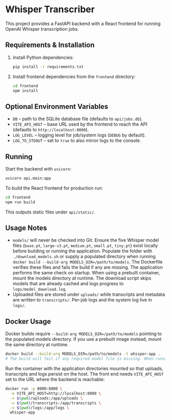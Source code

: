 # Whisper Transcriber

This project provides a FastAPI backend with a React frontend for running OpenAI Whisper transcription jobs.

## Requirements & Installation

1. Install Python dependencies:
   ```bash
   pip install -r requirements.txt
   ```
2. Install frontend dependencies from the `frontend` directory:
   ```bash
   cd frontend
   npm install
   ```

## Optional Environment Variables

- `DB` – path to the SQLite database file (defaults to `api/jobs.db`).
- `VITE_API_HOST` – base URL used by the frontend to reach the API (defaults to `http://localhost:8000`).
- `LOG_LEVEL` – logging level for job/system logs (`DEBUG` by default).
- `LOG_TO_STDOUT` – set to `true` to also mirror logs to the console.

## Running

Start the backend with `uvicorn`:

```bash
uvicorn api.main:app
```

To build the React frontend for production run:

```bash
cd frontend
npm run build
```

This outputs static files under `api/static/`.

## Usage Notes

- `models/` will never be checked into Git. Ensure the five Whisper model files (`base.pt`, `large-v3.pt`, `medium.pt`, `small.pt`, `tiny.pt`) exist locally before building or running the application. Populate the folder with `./download_models.sh` or supply a populated directory when running `docker build --build-arg MODELS_DIR=/path/to/models`. The Dockerfile verifies these files and fails the build if any are missing. The application performs the same check on startup. When using a prebuilt container, mount the models directory at runtime. The download script skips models that are already cached and logs progress to `logs/model_download.log`.
- Uploaded files are stored under `uploads/` while transcripts and metadata are
  written to `transcripts/`. Per-job logs and the system log live in `logs/`.

## Docker Usage

Docker builds require `--build-arg MODELS_DIR=/path/to/models` pointing to the populated models directory. If you use a prebuilt image instead, mount the same directory at runtime.
```bash
docker build --build-arg MODELS_DIR=/path/to/models -t whisper-app .
# The build will fail if any required model file is missing. When running an image built elsewhere, mount the populated models directory with `-v /path/to/models:/app/models`.
```

Run the container with the application directories mounted so that
uploads, transcripts and logs persist on the host. The front end needs
`VITE_API_HOST` set to the URL where the backend is reachable:

```bash
docker run -p 8000:8000 \
  -e VITE_API_HOST=http://localhost:8000 \
  -v $(pwd)/uploads:/app/uploads \
  -v $(pwd)/transcripts:/app/transcripts \
  -v $(pwd)/logs:/app/logs \
  whisper-app
```

